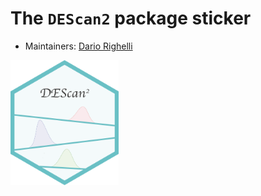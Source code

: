 # The `DEScan2` package sticker

* Maintainers: [Dario Righelli](https://github.com/drighelli)

<img src="DEScan2.png" height="200" />


